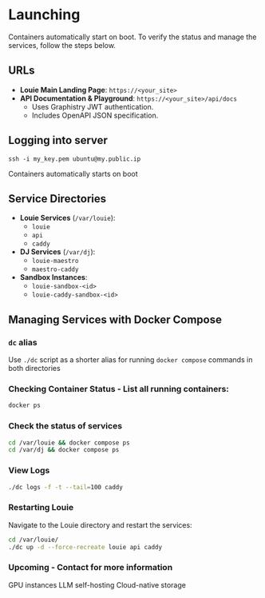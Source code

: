 
# Launching

Containers automatically start on boot. To verify the status and manage the services, follow the steps below.


## URLs

- **Louie Main Landing Page**: `https://<your_site>`
- **API Documentation & Playground**: `https://<your_site>/api/docs`
  - Uses Graphistry JWT authentication.
  - Includes OpenAPI JSON specification.

## Logging into server

```
ssh -i my_key.pem ubuntu@my.public.ip
```

Containers automatically starts on boot

## Service Directories

- **Louie Services** (`/var/louie`):
  - `louie`
  - `api`
  - `caddy`
- **DJ Services** (`/var/dj`):
  - `louie-maestro`
  - `maestro-caddy`
- **Sandbox Instances**:
  - `louie-sandbox-<id>`
  - `louie-caddy-sandbox-<id>`


## Managing Services with Docker Compose


### `dc` alias

Use `./dc` script as a shorter alias for running `docker compose` commands in both directories

### Checking Container Status - List all running containers:

```bash
docker ps
```

### Check the status of services

```bash
cd /var/louie && docker compose ps
cd /var/dj && docker compose ps
```

### View Logs

```bash
./dc logs -f -t --tail=100 caddy
```

### Restarting Louie

Navigate to the Louie directory and restart the services:

```bash
cd /var/louie/
./dc up -d --force-recreate louie api caddy
```


### Upcoming - Contact for more information

GPU instances
LLM self-hosting
Cloud-native storage

